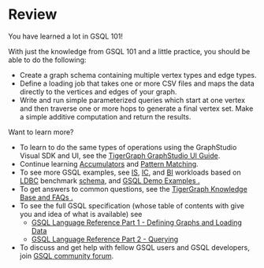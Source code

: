# Review

You have learned a lot in GSQL 101!

With just the knowledge from GSQL 101 and a little practice, you should be able to do the following:

* Create a graph schema containing multiple vertex types and edge types.
* Define a loading job that takes one or more CSV files and maps the data directly to the vertices and edges of your graph.
* Write and run simple parameterized queries which start at one vertex and then traverse one or more hops to generate a final vertex set. Make a simple additive computation and return the results.

Want to learn more?

* To learn to do the same types of operations using the GraphStudio Visual SDK and UI, see the [TigerGraph GraphStudio UI Guide](../../ui/graphstudio/).
* Continue learning [Accumulators](../accumulators-tutorial.md) and [Pattern Matching](../gsql-102/).
*  To see more GSQL examples, see [IS](https://github.com/tigergraph/ecosys/tree/ldbc/ldbc_benchmark/tigergraph/queries/interactive_short),  [IC](https://github.com/tigergraph/ecosys/tree/ldbc/ldbc_benchmark/tigergraph/queries/interactive_complex), and [BI](https://github.com/tigergraph/ecosys/tree/ldbc/ldbc_benchmark/tigergraph/queries/business_intelligence) workloads based on [LDBC](http://ldbc.github.io/ldbc_snb_docs/ldbc-snb-specification.pdf) benchmark [schema](https://github.com/tigergraph/ecosys/blob/ldbc/ldbc_benchmark/tigergraph/load_scripts/setup_schema.gsql), and [ GSQL Demo Examples .](../gsql-examples/)
* To get answers to common questions, see the [TigerGraph Knowledge Base and FAQs .](../../faqs/knowledge-base-and-faqs.md)
* To see the full GSQL specification \(whose table of contents with give you and idea of what is available\) see 
  * [GSQL Language Reference Part 1 - Defining Graphs and Loading Data](../../dev/gsql-ref/ddl-and-loading/)
  * [GSQL Language Reference Part 2 - Querying](../../dev/gsql-ref/querying/)
* To discuss and get help with fellow GSQL users and GSQL developers,  join [GSQL community forum](https://community.tigergraph.com/). 



